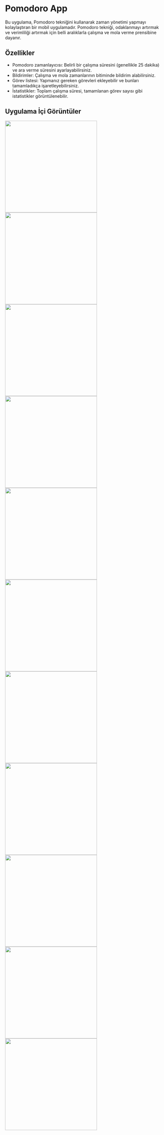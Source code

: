 # Pomodoro App

Bu uygulama, Pomodoro tekniğini kullanarak zaman yönetimi yapmayı kolaylaştıran bir mobil uygulamadır. Pomodoro tekniği, odaklanmayı artırmak ve verimliliği artırmak için belli aralıklarla çalışma ve mola verme prensibine dayanır.

## Özellikler

- Pomodoro zamanlayıcısı: Belirli bir çalışma süresini (genellikle 25 dakika) ve ara verme süresini ayarlayabilirsiniz.
- Bildirimler: Çalışma ve mola zamanlarının bitiminde bildirim alabilirsiniz.
- Görev listesi: Yapmanız gereken görevleri ekleyebilir ve bunları tamamladıkça işaretleyebilirsiniz.
- İstatistikler: Toplam çalışma süresi, tamamlanan görev sayısı gibi istatistikler görüntülenebilir.

## Uygulama İçi Görüntüler

<img src="https://github.com/erhansennx/Pomodoro-App/assets/77855407/dfdf99e6-6622-40a1-afec-00197dc121da" width=300>
<img src="https://github.com/erhansennx/Pomodoro-App/assets/77855407/679f51c7-b409-4cb4-ab72-45df24841224" width=300>
<img src="https://github.com/erhansennx/Pomodoro-App/assets/77855407/d2c63331-6ef5-4a72-934b-21c7c26c3c5a" width=300>
<img src="https://github.com/erhansennx/Pomodoro-App/assets/77855407/1622285d-bc66-452c-957f-3329d5a6f60f" width=300>
<img src="https://github.com/erhansennx/Pomodoro-App/assets/77855407/d5ea0f1b-32ca-48ab-b33d-9e91651ffb27" width=300>
<img src="https://github.com/erhansennx/Pomodoro-App/assets/77855407/91a23e66-7b5b-45ba-92a5-67c6c0f7a49d" width=300>
<img src="https://github.com/erhansennx/Pomodoro-App/assets/77855407/97d8e44d-4372-466b-865b-69ed53845e5c" width=300>
<img src="https://github.com/erhansennx/Pomodoro-App/assets/77855407/44906dba-f5f2-471d-ac88-3bb01943d320" width=300>
<img src="https://github.com/erhansennx/Pomodoro-App/assets/77855407/ea5feb92-8b01-4330-b135-8eeeb80365bc" width=300>
<img src="https://github.com/erhansennx/Pomodoro-App/assets/77855407/76af1eee-5542-4a73-aa76-54c08d4b9ae2" width=300>
<img src="https://github.com/erhansennx/Pomodoro-App/assets/77855407/93ed5c26-6370-48b6-90ce-f4309c9a23b1" width=300>
